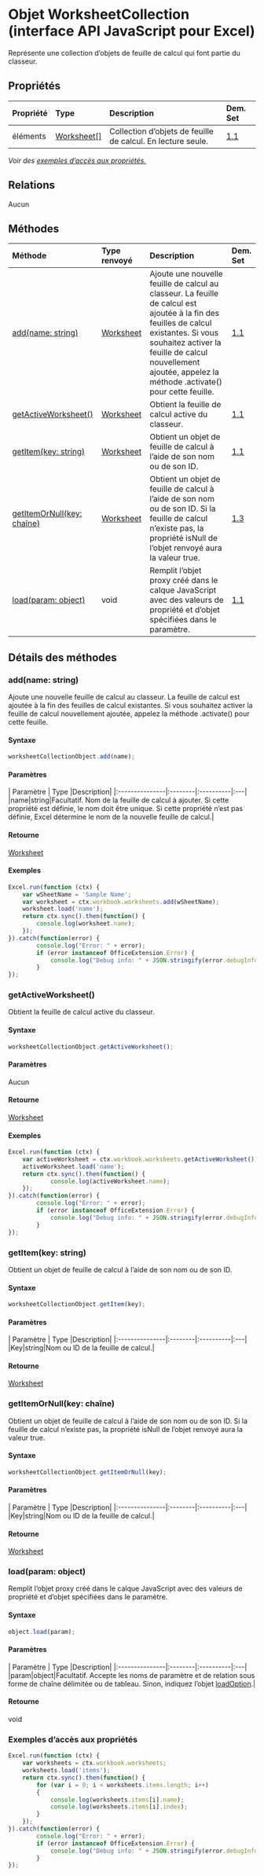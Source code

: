# <a name="worksheetcollection-object-javascript-api-for-excel"></a>Objet WorksheetCollection (interface API JavaScript pour Excel)

Représente une collection d’objets de feuille de calcul qui font partie du classeur.

## <a name="properties"></a>Propriétés

| Propriété     | Type   |Description| Dem. Set|
|:---------------|:--------|:----------|:----|
|éléments|[Worksheet[]](worksheet.md)|Collection d’objets de feuille de calcul. En lecture seule.|[1.1](../requirement-sets/excel-api-requirement-sets.md)|

_Voir des [exemples d’accès aux propriétés.](#property-access-examples)_

## <a name="relationships"></a>Relations
Aucun


## <a name="methods"></a>Méthodes

| Méthode           | Type renvoyé    |Description| Dem. Set|
|:---------------|:--------|:----------|:----|
|[add(name: string)](#addname-string)|[Worksheet](worksheet.md)|Ajoute une nouvelle feuille de calcul au classeur. La feuille de calcul est ajoutée à la fin des feuilles de calcul existantes. Si vous souhaitez activer la feuille de calcul nouvellement ajoutée, appelez la méthode .activate() pour cette feuille.|[1.1](../requirement-sets/excel-api-requirement-sets.md)|
|[getActiveWorksheet()](#getactiveworksheet)|[Worksheet](worksheet.md)|Obtient la feuille de calcul active du classeur.|[1.1](../requirement-sets/excel-api-requirement-sets.md)|
|[getItem(key: string)](#getitemkey-string)|[Worksheet](worksheet.md)|Obtient un objet de feuille de calcul à l’aide de son nom ou de son ID.|[1.1](../requirement-sets/excel-api-requirement-sets.md)|
|[getItemOrNull(key: chaîne)](#getitemornullkey-string)|[Worksheet](worksheet.md)|Obtient un objet de feuille de calcul à l’aide de son nom ou de son ID. Si la feuille de calcul n’existe pas, la propriété isNull de l’objet renvoyé aura la valeur true.|[1.3](../requirement-sets/excel-api-requirement-sets.md)|
|[load(param: object)](#loadparam-object)|void|Remplit l’objet proxy créé dans le calque JavaScript avec des valeurs de propriété et d’objet spécifiées dans le paramètre.|[1.1](../requirement-sets/excel-api-requirement-sets.md)|

## <a name="method-details"></a>Détails des méthodes


### <a name="addname-string"></a>add(name: string)
Ajoute une nouvelle feuille de calcul au classeur. La feuille de calcul est ajoutée à la fin des feuilles de calcul existantes. Si vous souhaitez activer la feuille de calcul nouvellement ajoutée, appelez la méthode .activate() pour cette feuille.

#### <a name="syntax"></a>Syntaxe
```js
worksheetCollectionObject.add(name);
```

#### <a name="parameters"></a>Paramètres
| Paramètre    | Type   |Description|
|:---------------|:--------|:----------|:---|
|name|string|Facultatif. Nom de la feuille de calcul à ajouter. Si cette propriété est définie, le nom doit être unique. Si cette propriété n’est pas définie, Excel détermine le nom de la nouvelle feuille de calcul.|

#### <a name="returns"></a>Retourne
[Worksheet](worksheet.md)

#### <a name="examples"></a>Exemples

```js
Excel.run(function (ctx) { 
    var wSheetName = 'Sample Name';
    var worksheet = ctx.workbook.worksheets.add(wSheetName);
    worksheet.load('name');
    return ctx.sync().then(function() {
        console.log(worksheet.name);
    });
}).catch(function(error) {
        console.log("Error: " + error);
        if (error instanceof OfficeExtension.Error) {
            console.log("Debug info: " + JSON.stringify(error.debugInfo));
        }
});
```


### <a name="getactiveworksheet"></a>getActiveWorksheet()
Obtient la feuille de calcul active du classeur.

#### <a name="syntax"></a>Syntaxe
```js
worksheetCollectionObject.getActiveWorksheet();
```

#### <a name="parameters"></a>Paramètres
Aucun

#### <a name="returns"></a>Retourne
[Worksheet](worksheet.md)

#### <a name="examples"></a>Exemples

```js
Excel.run(function (ctx) {  
    var activeWorksheet = ctx.workbook.worksheets.getActiveWorksheet();
    activeWorksheet.load('name');
    return ctx.sync().then(function() {
            console.log(activeWorksheet.name);
    });
}).catch(function(error) {
        console.log("Error: " + error);
        if (error instanceof OfficeExtension.Error) {
            console.log("Debug info: " + JSON.stringify(error.debugInfo));
        }
});
```


### <a name="getitemkey-string"></a>getItem(key: string)
Obtient un objet de feuille de calcul à l’aide de son nom ou de son ID.

#### <a name="syntax"></a>Syntaxe
```js
worksheetCollectionObject.getItem(key);
```

#### <a name="parameters"></a>Paramètres
| Paramètre    | Type   |Description|
|:---------------|:--------|:----------|:---|
|Key|string|Nom ou ID de la feuille de calcul.|

#### <a name="returns"></a>Retourne
[Worksheet](worksheet.md)

### <a name="getitemornullkey-string"></a>getItemOrNull(key: chaîne)
Obtient un objet de feuille de calcul à l’aide de son nom ou de son ID. Si la feuille de calcul n’existe pas, la propriété isNull de l’objet renvoyé aura la valeur true.

#### <a name="syntax"></a>Syntaxe
```js
worksheetCollectionObject.getItemOrNull(key);
```

#### <a name="parameters"></a>Paramètres
| Paramètre    | Type   |Description|
|:---------------|:--------|:----------|:---|
|Key|string|Nom ou ID de la feuille de calcul.|

#### <a name="returns"></a>Retourne
[Worksheet](worksheet.md)

### <a name="loadparam-object"></a>load(param: object)
Remplit l’objet proxy créé dans le calque JavaScript avec des valeurs de propriété et d’objet spécifiées dans le paramètre.

#### <a name="syntax"></a>Syntaxe
```js
object.load(param);
```

#### <a name="parameters"></a>Paramètres
| Paramètre    | Type   |Description|
|:---------------|:--------|:----------|:---|
|param|object|Facultatif. Accepte les noms de paramètre et de relation sous forme de chaîne délimitée ou de tableau. Sinon, indiquez l’objet [loadOption](loadoption.md).|

#### <a name="returns"></a>Retourne
void
### <a name="property-access-examples"></a>Exemples d’accès aux propriétés
```js
Excel.run(function (ctx) { 
    var worksheets = ctx.workbook.worksheets;
    worksheets.load('items');
    return ctx.sync().then(function() {
        for (var i = 0; i < worksheets.items.length; i++)
        {
            console.log(worksheets.items[i].name);
            console.log(worksheets.items[i].index);
        }
    });
}).catch(function(error) {
        console.log("Error: " + error);
        if (error instanceof OfficeExtension.Error) {
            console.log("Debug info: " + JSON.stringify(error.debugInfo));
        }
});
```
